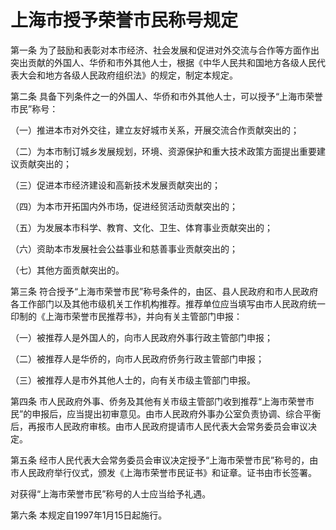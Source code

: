 # 上海市授予荣誉市民称号规定

<!-- INFO END -->

第一条 为了鼓励和表彰对本市经济、社会发展和促进对外交流与合作等方面作出突出贡献的外国人、华侨和市外其他人士，根据《中华人民共和国地方各级人民代表大会和地方各级人民政府组织法》的规定，制定本规定。

第二条 具备下列条件之一的外国人、华侨和市外其他人士，可以授予“上海市荣誉市民”称号：

（一）推进本市对外交往，建立友好城市关系，开展交流合作贡献突出的；

（二）为本市制订城乡发展规划，环境、资源保护和重大技术政策方面提出重要建议贡献突出的；

（三）促进本市经济建设和高新技术发展贡献突出的；

（四）为本市开拓国内外市场，促进经贸活动贡献突出的；

（五）为发展本市科学、教育、文化、卫生、体育事业贡献突出的；

（六）资助本市发展社会公益事业和慈善事业贡献突出的；

（七）其他方面贡献突出的。

第三条 符合授予“上海市荣誉市民”称号条件的，由区、县人民政府和市人民政府各工作部门以及其他市级机关工作机构推荐。推荐单位应当填写由市人民政府统一印制的《上海市荣誉市民推荐书》，并向有关主管部门申报：

（一）被推荐人是外国人的，向市人民政府外事行政主管部门申报；

（二）被推荐人是华侨的，向市人民政府侨务行政主管部门申报；

（三）被推荐人是市外其他人士的，向有关市级主管部门申报。

第四条 市人民政府外事、侨务及其他有关市级主管部门收到推荐“上海市荣誉市民”的申报后，应当提出初审意见。由市人民政府外事办公室负责协调、综合平衡后，再报市人民政府审核。由市人民政府提请市人民代表大会常务委员会审议决定。

第五条 经市人民代表大会常务委员会审议决定授予“上海市荣誉市民”称号的，由市人民政府举行仪式，颁发《上海市荣誉市民证书》和证章。证书由市长签署。

对获得“上海市荣誉市民”称号的人士应当给予礼遇。

第六条 本规定自1997年1月15日起施行。


